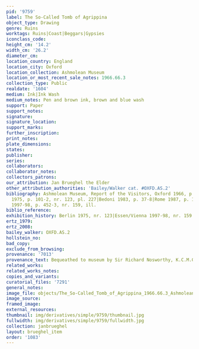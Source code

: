 ```yaml
---
pid: '9759'
label: The So-Called Tomb of Agrippina
object_type: Drawing
genre: Ruins
worktags: Ruins|Coast|Beggars|Gypsies
iconclass_code:
height_cm: '14.2'
width_cm: '26.2'
diameter_cm:
location_country: England
location_city: Oxford
location_collection: Ashmolean Museum
location_or_most_recent_sale_notes: 1966.66.3
collection_type: Public
realdate: '1604'
medium: Ink|Ink Wash
medium_notes: Pen and brown ink, brown and blue wash
support: Paper
support_notes:
signature:
signature_location:
support_marks:
further_inscription:
print_notes:
plate_dimensions:
states:
publisher:
series:
collaborators:
collaborator_notes:
collectors_patrons:
our_attribution: Jan Brueghel the Elder
other_attribution_authorities: 'Bailey/Walker cat. #OXFD.AS.2'
bibliography: Ashmolean Museum, Report of the Visitors, Oxford 1966, p. 30|Berlin
  1975, p. 101-2, nr. 123, pl. 227|Bedoni 1983, p. 37-8|Rome 1987, p. 100|Essen/Vienna
  1997-98, p. 452-3, nr. 159, ill.
biblio_reference:
exhibition_history: Berlin 1975, nr. 123|Essen/Vienna 1997-98, nr. 159
ertz_1979:
ertz_2008:
bailey_walker: OXFD.AS.2
hollstein_no:
bad_copy:
exclude_from_browsing:
provenance: '7013'
provenance_text: Bequeathed to museum by Sir Richard Nosworthy, K.C.M.G., 1966
related_works:
related_works_notes:
copies_and_variants:
curatorial_files: '7291'
general_notes:
image_file: objects/The_So-Called_Tomb_of_Agrippina_1966.66.3_Ashmolean_1.jpg
image_source:
framed_image:
external_resources:
thumbnail: img/derivatives/simple/9759/thumbnail.jpg
fullwidth: img/derivatives/simple/9759/fullwidth.jpg
collection: janbrueghel
layout: brueghel_item
order: '1083'
---
```

